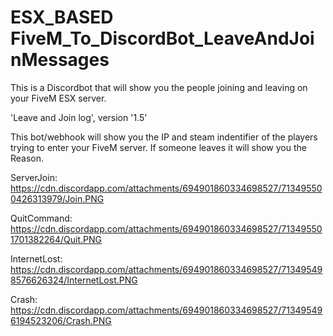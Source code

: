 # ESX_BASED FiveM_To_DiscordBot_LeaveAndJoinMessages
This is a Discordbot that will show you the people joining and leaving on your FiveM ESX server.

'Leave and Join log', version '1.5'


This bot/webhook will show you the IP and steam indentifier of the players trying to enter your FiveM server.
If someone leaves it will show you the Reason.

ServerJoin: https://cdn.discordapp.com/attachments/694901860334698527/713495500426313979/Join.PNG

QuitCommand: https://cdn.discordapp.com/attachments/694901860334698527/713495501701382264/Quit.PNG

InternetLost: https://cdn.discordapp.com/attachments/694901860334698527/713495498576626324/InternetLost.PNG

Crash: https://cdn.discordapp.com/attachments/694901860334698527/713495496194523206/Crash.PNG
